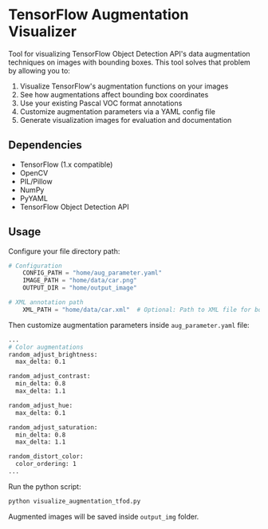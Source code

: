 # TensorFlow Augmentation Visualizer

Tool for visualizing TensorFlow Object Detection API's data augmentation techniques on images with bounding boxes. This tool solves that problem by allowing you to:

1. Visualize TensorFlow's augmentation functions on your images
2. See how augmentations affect bounding box coordinates
3. Use your existing Pascal VOC format annotations
4. Customize augmentation parameters via a YAML config file
5. Generate visualization images for evaluation and documentation

## Dependencies

- TensorFlow (1.x compatible)
- OpenCV
- PIL/Pillow
- NumPy
- PyYAML
- TensorFlow Object Detection API

## Usage

Configure your file directory path:

```python
# Configuration
    CONFIG_PATH = "home/aug_parameter.yaml"
    IMAGE_PATH = "home/data/car.png"
    OUTPUT_DIR = "home/output_image"

# XML annotation path
    XML_PATH = "home/data/car.xml"  # Optional: Path to XML file for bounding boxes
```

Then customize augmentation parameters inside `aug_parameter.yaml` file:

```bash
...
# Color augmentations
random_adjust_brightness:
  max_delta: 0.1

random_adjust_contrast:
  min_delta: 0.8
  max_delta: 1.1

random_adjust_hue:
  max_delta: 0.1

random_adjust_saturation:
  min_delta: 0.8
  max_delta: 1.1

random_distort_color:
  color_ordering: 1
...
```

Run the python script:

```bash
python visualize_augmentation_tfod.py
```

Augmented images will be saved inside `output_img` folder.
